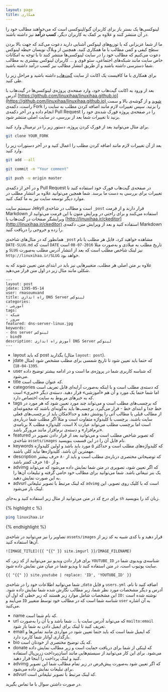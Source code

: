 ```yaml
---
layout: page
title: همکاری
---
```


لینوکسی‌ها یک بستر باز برای کاربران گنو/لینوکسی است که می‌خواهند مطالب خود را در آن منتشر کنند و علاوه بر کمک به کاربران دیگر، **کسب درآمد** نیز داشته باشند.

ما از شما عزیزانی که با توزیع‌های لینوکس آشنایی دارید دعوت می‌کند که جهت بالا بردن سطح کیفی و کمی مطالب با ما همکاری کنید. همچنین از وبلاگ نویسان حیطه لینوکس دعوت می‌کنیم که مطالب خود را در سایت لینوکسی‌ها منتشر کنند تا با توجه به امکانات خاص سایت مانند شبکه‌های اجتماعی، سئو قوی و ... کاربران لینوکس بیشتری به مطالب شما دسترسی داشته باشند و از طریق انتشار مطالب نیز کسب درآمد داشته باشید.

برای همکاری با ما کافیست یک اکانت از سایت [گیت‌هاب](https://github.com) داشته باشید و مراحل زیر را طی کنید.

بعد از ورود به اکانت گیت‌هاب خود، وارد صفحه‌ی پروژه‌ی لینوکسی‌ها در گیت‌هاب با آدرس [https://github.com/linuxihaa/linuxihaa.github.io](https://github.com/linuxihaa/linuxihaa.github.io) شوید و از گوشه‌ی بالا و سمت راست، دکمه‌ی Fork را بزنید. سپس تغییرات لازم مانند اضافه کردن مطلب به سایت را انجام داده و در آخر دکمه‌ی Pull Request را در صفحه‌ی پروژه فورک شده‌ی خود را بزنید تا تغییرات شما بعد از بررسی، در سایت اصلی منتشر شود.

برای مثال می‌توانید بعد از فورک کردن پروژه، دستور زیر را در ترمینال وارد کنید.

```sh
git clone YOUR_FORK
```

بعد از آن تغییرات لازم مانند اضافه کردن مطلب را اعمال کنید و در آخر دستورات زیر را وارد کنید.

```sh
git add --all
```

```sh
git commit -m "Your comment"
```

```sh
git push -u origin master
```

و در آخر از دکمه‌ی Pull Request در صفحه‌ی گیت‌هاب فورک خود استفاده کنید تا تغییرات برای بررسی به دست ما برسد. شما همچین می‌توانید علاوه بر انتشار مطلب در موارد دیگر توسعه سایت نیز به ما کمک کنید.

سیستم سایت Jekyll است و مطالب در شاخه‌ی `_post` قرار دارند و از فرمت Markdown استفاده می‌کنند و برای راحتی در ویرایش متون با این فرمت می‌توانید از ویرایشگر صفحات در گیت‌هاب یا [http://linuxihaa.ir/ckeditor](http://linuxihaa.ir/ckeditor) استفاده کنید و بعد از ویرایش متن، دکمه‌ی Markdown را زده و خروجی را دریافت کنید.

همانطور که در مثال‌های شاخه‌ی `_post` مشاهده خواهید کرد، فایل هر مطلب با نام `DATE-SLUG.md` است که `DATE` تاریخ مطلب به میلادی و به‌صورت مثلا `2016-07-08` است و `SLUG` نیز لینک شاخص مطلب است که بعد از انتشار آدرس مطلب به‌صورت `http://linuxihaa.ir/SLUG` خواهد بود.

علاوه بر متن اصلی هر مطلب، متغییرهایی نیز باید در ابتدای متن تعیین شوند که به شکلی مانند مثال زیر در اول متن قرار می‌دهید.

```
---
layout: post  
jdate: 1395-05-14
user: rmasoumvand  
title: راه اندازی DNS Server لینوکس
categories:
- آموزشی
tags:
- شبکه
- سرور
featured: dns-server-linux.jpg  
keywords:
- dns server لینوکس
- bind9
description: آموزش راه اندازی DNS Server لینوکس
---
```

*   layout که باید post بگذارید (مثال `layout: post`).
*   jdate که حتما باید تعیین شود تا تاریخ شمسی برای مطلب مشخص شود (مثال `1395-04-18`).
*   user که شناسه کاربری شما در پروژه‌ی ما است و در ادامه بیشتر توضیح داده می‌شود.
*   title که عنوان مطلب است.
*   categories که دسته‌ی مطلب است و با اینکه به‌صورت آرایه‌ای قابل تعریف است اما شما حتما یک مورد و آن هم «آموزشی» قرار دهید. دسته‌ی دیگر «خبری» است که به خبرهای مربوط به سایت اختصاص دارد.
*   tags که برچسب‌های مطلب است و می‌تواند چند مورد تعیین شود که هر مورد در خط جدا و ابتدای خط - قرار می‌گیرد. برچسب‌ها باید به‌گونه‌ای باشند که مجموعه‌ای از مطالب قبلی یا مطالب آتی را پوشش دهند و حدالامکان باید از برچسب‌های فعلی سایت باشند. برچسب با کلیدواژه متفاوت است و مثلاً اگر مطلب شما درباره‌ی برنامه‌ی X است، کلیدواژه مطلب X است اما برچسب مطلب می‌تواند عبارت «نرم‌افزار» و دسته‌ی نرم‌افزار مانند مرورگر باشد.
* featured که تصویر شاخص مطلب است و می‌توانید بعد از قرار دادن تصویر در شاخه‌ی `assets/images` نام فایل آن را در این قسمت بنویسید.
*   keywords که کلیدواژه‌های مطلب است و حداکثر ۵ مورد باید باشد و اولین کلیدواژه مهمترین آن باشد. کلیدواژه‌ها نباید کلی باشند.
*   description که توضیحاتی مختصری درباره‌ی مطلب است و باید از ۸۰ حرف بیشتر و از ۱۵۰ حرف کمتر باشد.
*   advimg که اگر تعیین شود، تصویری در متن شما نمایش داده می‌شود که می‌تواند یک بنر تبیغاتی باشد. شما می‌توانید برای مطالب خود حامی گرفته و تبلیغات آن‌ها را به این صورت نمایش دهید.
*   advurl که لینک مرتبط با تصویر تبلیغاتی `advimg` است که با کلیک روی تصویر، این لینک باز می‌شود.

برای درج کد در متن می‌توانید از مثال زیر استفاده کنید و به‌جای `sh` زبان کد را بنویسید.

{% highlight c %}
```sh
ping linuxihaa.ir
```
{% endhighlight %}

تصاویر را نیز می‌توانید در شاخه‌ی `assets/images` قرار دهید و با کدی شبیه به کد زیر از آن‌ها استفاده کنید.

```
![IMAGE_TITLE]({{ "{{" }} site.imgurl }}/IMAGE_FILENAME)
```

برای قرار دادن ویدیو نیز می‌توانید از کد زیر، که `YOUTUBE_ID` شناسه‌ی ویدیوی شما در سایت یوتیوب است، در متن استفاده کنید تا ویدیو شما در میان متن نمایش داده شود.

```
{{ "{{" }} site.youtube | replace: 'ID', 'YOUTUBE_ID' }}
```

شما می‌توانید اطلاعات خود را در شاخه‌ی _`data` و فایل `users.yml` اضافه کنید تا نام، آدرس و دیگر مشخصات مورد نظر شما، زیر مطالب نگارش شده شما نمایش داده شود. این مشخصات شامل موارد زیر هستند که زیر خطی که اول آن `ID:` نوشته شده است می‌آیند و `ID` شناسه شما است که در مطالب خود توسط متغییر `user` به آن اشاره می‌کنید.

*   name که نام شما است.
*   url که می‌تواند آدرس سایت یا ... شما باشد و یا آن را به‌صورت `mailto:email` تعریف کنید تا لینک برای ایمیل دادن به شما باز شود.
*   email که ایمیل شما است که باید حتما تعیین شود در مواردی مانند تماس‌ها و بارگذاری آواتار شما کاربرد دارد.
*   bio که یک توضیح مختصری از خودتان است.
*   donate که لینکی از شما برای دریافت حمایت است و زیر مطالب نمایش داده می‌شود. برای این کار می‌توانید از سیستم‌هایی مانند آسان‌پرداخت زرین‌پال استفاده کنید و لینک پرداخت را اینجا قرار دهید.
*   advimg که اگر تعیین شود به‌صورت پیش‌فرض در زیر تمام مطالب شما این تصویر برای تبلیغات نمایش داده می‌شود.
*   advurl که لینک مرتبط با تصویر تبلیغاتی است.

در صورت داشتن سوال با ما تماس بگیرید.
